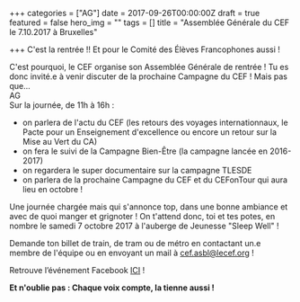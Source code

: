 +++
categories = ["AG"]
date = 2017-09-26T00:00:00Z
draft = true
featured = false
hero_img = ""
tags = []
title = "Assemblée Générale du CEF le 7.10.2017 à Bruxelles"

+++
C'est la rentrée !! Et pour le Comité des Élèves Francophones aussi !  
  
C'est pourquoi, le CEF organise son Assemblée Générale de rentrée ! Tu es donc invité.e à venir discuter de la prochaine Campagne du CEF ! Mais pas que...  
AG  
Sur la journée, de 11h à 16h :

* on parlera de l'actu du CEF (les retours des voyages internationnaux, le Pacte pour un Enseignement d'excellence ou encore un retour sur la Mise au Vert du CA)
* on fera le suivi de la Campagne Bien-Être (la campagne lancée en 2016-2017)
* on regardera le super documentaire sur la campagne TLESDE
* on parlera de la prochaine Campagne du CEF et du CEFonTour qui aura lieu en octobre !

Une journée chargée mais qui s'annonce top, dans une bonne ambiance et avec de quoi manger et grignoter ! On t'attend donc, toi et tes potes, en nombre le samedi 7 octobre 2017 à l'auberge de Jeunesse "Sleep Well" !

  
Demande ton billet de train, de tram ou de métro en contactant un.e membre de l'équipe ou en envoyant un mail à cef.asbl@lecef.org !  
  
Retrouve l’événement Facebook [ICI](https://www.facebook.com/events/119568055420361/?acontext=%7B%22ref%22%3A%223%22%2C%22ref_newsfeed_story_type%22%3A%22regular%22%2C%22action_history%22%3A%22null%22%7D "https://www.facebook.com/events/119568055420361/?acontext=%7B%22ref%22%3A%223%22%2C%22ref_newsfeed_story_type%22%3A%22regular%22%2C%22action_history%22%3A%22null%22%7D") !  
  
**Et n'oublie pas : Chaque voix compte, la tienne aussi !**